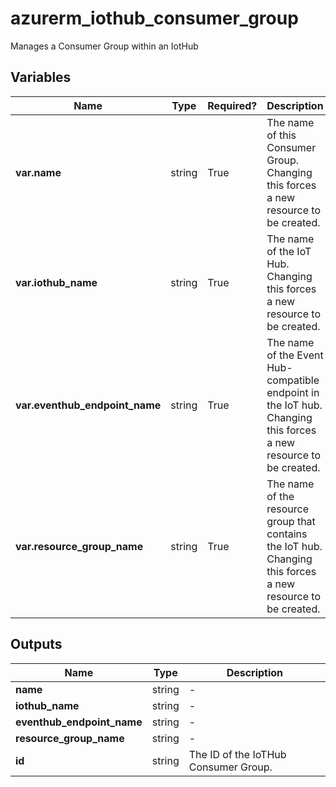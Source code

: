 # azurerm_iothub_consumer_group

Manages a Consumer Group within an IotHub

## Variables

| Name | Type | Required? |  Description |
| ---- | ---- | --------- |  ----------- |
| **var.name** | string | True | The name of this Consumer Group. Changing this forces a new resource to be created. | 
| **var.iothub_name** | string | True | The name of the IoT Hub. Changing this forces a new resource to be created. | 
| **var.eventhub_endpoint_name** | string | True | The name of the Event Hub-compatible endpoint in the IoT hub. Changing this forces a new resource to be created. | 
| **var.resource_group_name** | string | True | The name of the resource group that contains the IoT hub. Changing this forces a new resource to be created. | 



## Outputs

| Name | Type | Description |
| ---- | ---- | --------- | 
| **name** | string  | - | 
| **iothub_name** | string  | - | 
| **eventhub_endpoint_name** | string  | - | 
| **resource_group_name** | string  | - | 
| **id** | string  | The ID of the IoTHub Consumer Group. | 